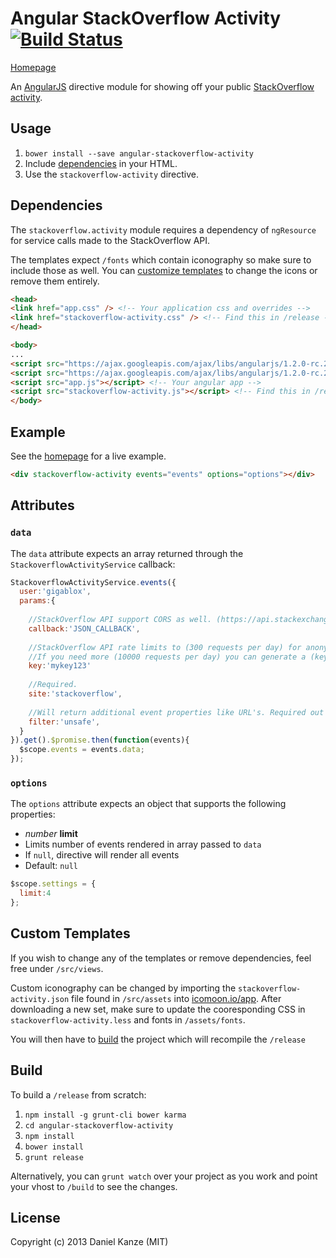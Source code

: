 # Angular StackOverflow Activity [![Build Status](https://travis-ci.org/gigablox/angular-stackoverflow-activity.png)](https://travis-ci.org/gigablox/angular-stackoverflow-activity)

[Homepage](http://gigablox.github.io/angular-stackoverflow-activity/)

An [AngularJS](http://angularjs.org/) directive module for showing off your public [StackOverflow activity](https://api.stackexchange.com/docs/timeline-on-users).

## Usage

1. `bower install --save angular-stackoverflow-activity`
2. Include [dependencies](#dependencies) in your HTML.
3. Use the `stackoverflow-activity` directive.

## Dependencies

The `stackoverflow.activity` module requires a dependency of `ngResource` for service calls made to the StackOverflow API.

The templates expect `/fonts` which contain iconography so make sure to include those as well. You can [customize templates](#custom-templates) to change the icons or remove them entirely.

```html
<head>
<link href="app.css" /> <!-- Your application css and overrides -->
<link href="stackoverflow-activity.css" /> <!-- Find this in /release -->
</head>

<body>
...
<script src="https://ajax.googleapis.com/ajax/libs/angularjs/1.2.0-rc.2/angular.min.js"></script>
<script src="https://ajax.googleapis.com/ajax/libs/angularjs/1.2.0-rc.2/angular-resource.min.js"></script>
<script src="app.js"></script> <!-- Your angular app -->
<script src="stackoverflow-activity.js"></script> <!-- Find this in /release -->
</body>
```


## Example

See the [homepage](http://gigablox.github.io/angular-stackoverflow-activity/) for a live example.

```html
<div stackoverflow-activity events="events" options="options"></div>
```

## Attributes

### `data`

The `data` attribute expects an array returned through the `StackoverflowActivityService` callback:

```js
StackoverflowActivityService.events({
  user:'gigablox',
  params:{
    
    //StackOverflow API support CORS as well. (https://api.stackexchange.com/docs)
    callback:'JSON_CALLBACK', 
    
    //StackOverflow API rate limits to (300 requests per day) for anonymous requests. (https://api.stackexchange.com/docs/throttle)
    //If you need more (10000 requests per day) you can generate a (key) for your app and is safe for client side code. (http://stackapps.com/apps/oauth/register)
    key:'mykey123'
    
    //Required.
    site:'stackoverflow',
    
    //Will return additional event properties like URL's. Required out of the box, but you can always customize templates to your liking to remove this dependency.
    filter:'unsafe',
  }
}).get().$promise.then(function(events){
  $scope.events = events.data;
});
```

### `options`

The `options` attribute expects an object that supports the following properties:

- *number* **limit**
 - Limits number of events rendered in array passed to `data`
 - If `null`, directive will render all events
  - Default: `null`

```js
$scope.settings = {
  limit:4
};
```

## Custom Templates

If you wish to change any of the templates or remove dependencies, feel free under `/src/views`.

Custom iconography can be changed by importing the `stackoverflow-activity.json` file found in `/src/assets` into [icomoon.io/app](http://icomoon.io/app). After downloading a new set, make sure to update the cooresponding CSS in `stackoverflow-activity.less` and fonts in `/assets/fonts`.

You will then have to [build](#build) the project which will recompile the `/release`

## Build

To build a `/release` from scratch:

1. `npm install -g grunt-cli bower karma`
2. `cd angular-stackoverflow-activity`
3. `npm install`
4. `bower install`
5. `grunt release`

Alternatively, you can `grunt watch` over your project as you work and point your vhost to `/build` to see the changes.

## License

Copyright (c) 2013 Daniel Kanze (MIT)
